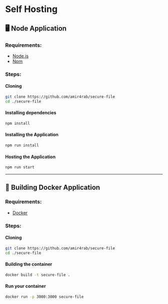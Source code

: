 # Self Hosting

## 🖥️ Node Application

### Requirements:

- [Node.js](https://nodejs.org)
- [Npm](https://www.npmjs.com/)

### Steps:

#### Cloning
```bash
git clone https://github.com/amir4rab/secure-file
cd ./secure-file
```

#### Installing dependencies 
```bash
npm install
```

#### Installing the Application
```bash
npm run install
```

#### Hosting the Application
```bash
npm run start
```

---

## 🐋 Building Docker Application

### Requirements:

- [Docker](https://docker.com)

### Steps:

#### Cloning
```bash
git clone https://github.com/amir4rab/secure-file
cd ./secure-file
```

#### Building the container
```bash
docker build -t secure-file .
```

#### Run your container
```bash
docker run -p 3000:3000 secure-file
```